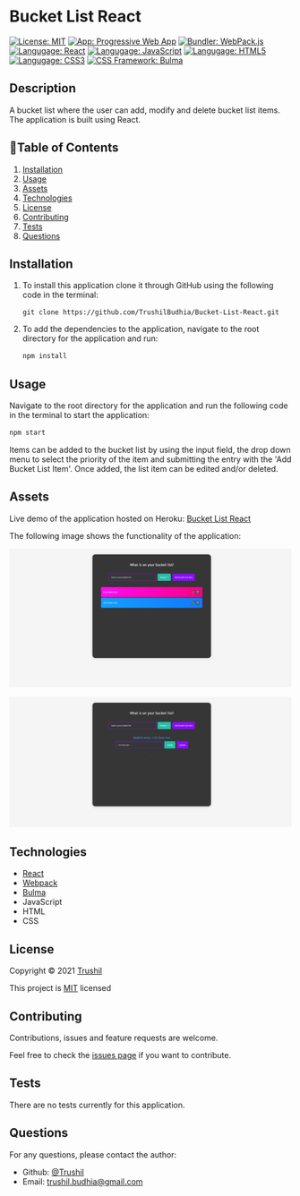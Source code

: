 # Bucket List React

[![License: MIT](https://img.shields.io/badge/License-MIT-brightgreen.svg)](https://opensource.org/licenses/MIT)
[![App: Progressive Web App](https://img.shields.io/badge/App-PWA-ff69b4.svg)](https://developer.mozilla.org/en-US/docs/Web/Progressive_web_apps)
[![Bundler: WebPack.js](https://img.shields.io/badge/Bundler-WebPack-blue.svg)](https://webpack.js.org/)
[![Langugage: React](https://img.shields.io/badge/Language-React-blueviolet.svg)](https://reactjs.org/)
[![Langugage: JavaScript](https://img.shields.io/badge/Language-JavaScript-brightgreen.svg)](https://www.javascript.com/)
[![Langugage: HTML5](https://img.shields.io/badge/Language-HTML5-yellow.svg)](https://developer.mozilla.org/en-US/docs/Glossary/HTML5)
[![Langugage: CSS3](https://img.shields.io/badge/Language-CSS3-informational.svg)](https://developer.mozilla.org/en-US/docs/Web/CSS)
[![CSS Framework: Bulma](https://img.shields.io/badge/CSS-Bulma-green.svg)](https://bulma.io/)

## Description

A bucket list where the user can add, modify and delete bucket list items. The application is built using React.

## 📖Table of Contents
1. [Installation](#installation)
2. [Usage](#usage)
3. [Assets](#assets)
4. [Technologies](#Technologies)
5. [License](#license)
6. [Contributing](#contributing)
7. [Tests](#tests)
8. [Questions](#questions)

## Installation
1. To install this application clone it through GitHub using the following code in the terminal: 
    ``` 
    git clone https://github.com/TrushilBudhia/Bucket-List-React.git
    ```
2. To add the dependencies to the application, navigate to the root directory for the application and run:
    ```js
    npm install
    ```
    
## Usage
Navigate to the root directory for the application and run the following code in the terminal to start the application:
```js
npm start
```

Items can be added to the bucket list by using the input field, the drop down menu to select the priority of the item and submitting the entry with the 'Add Bucket List Item'. Once added, the list item can be edited and/or deleted.

## Assets
Live demo of the application hosted on Heroku: [Bucket List React](https://trushilbudhia.github.io/Bucket-List-React/)

The following image shows the functionality of the application: 

![Bucket List React screenshot of the homepage.](./assets/images/Bucket-List-React-preview-1.png)

![Bucket List React screenshot of the homepage.](./assets/images/Bucket-List-React-preview-2.png)

## Technologies
- [React](https://reactjs.org/)
- [Webpack](https://webpack.js.org/)
- [Bulma](https://bulma.io/)
- JavaScript
- HTML
- CSS

## License
Copyright © 2021 [Trushil](https://github.com/TrushilBudhia)

This project is [MIT](./LICENSE) licensed

## Contributing
Contributions, issues and feature requests are welcome.

Feel free to check the [issues page](https://github.com/TrushilBudhia/Bucket-List-React/issues) if you want to contribute.

## Tests
There are no tests currently for this application.

## Questions
For any questions, please contact the author:

- Github: [@Trushil](https://github.com/TrushilBudhia)
- Email: trushil.budhia@gmail.com


